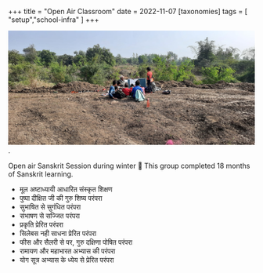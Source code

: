 +++
title = "Open Air Classroom"
date = 2022-11-07
[taxonomies]
tags = [ "setup","school-infra" ]
+++

![Open Air Classroom](open-air-class.png "Open Air Classroom").

Open air Sanskrit Session during winter 🙂 
This group completed 18 months of Sanskrit  learning.

* मूल अष्टाध्यायी आधारित संस्कृत शिक्षण
* पुष्पा दीक्षित जी की गुरु शिष्य परंपरा 
* सुभाषित से सुगंधित परंपरा
* संभाषण से सज्जित परंपरा
* प्रकृति प्रेरित परंपरा
* सिलेबस नही साधना प्रेरित परंपरा
* फीस और सैलरी से पर, गुरु दक्षिणा पोषित परंपरा
* रामायण और महाभारत अभ्यास की परंपरा
* योग सूत्र अभ्यास के ध्येय से प्रेरित परंपरा